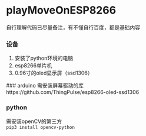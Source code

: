 # playMoveOnESP8266
自行理解代码已尽量备注，有不懂自行百度，都是基础内容
### 设备
<ol>
<li>安装了python环境的电脑</li>
<li>esp8266单片机</li>
<li>0.96寸的oled显示屏（ssd1306）</li>
</ol>
### arduino
需安装屏幕驱动的库<br />
https://github.com/ThingPulse/esp8266-oled-ssd1306

### python
需安装openCV的第三方<br />
<code>pip3 install opencv-python</code>
